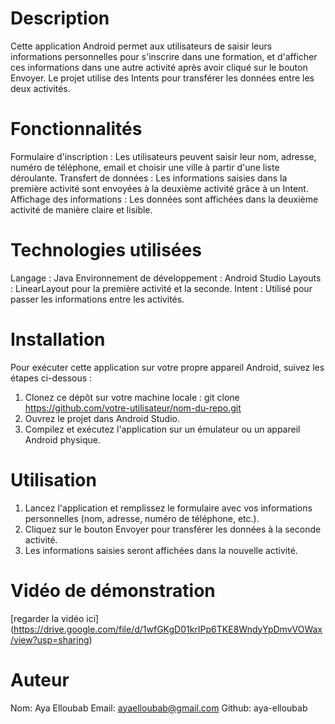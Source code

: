 # Description
Cette application Android permet aux utilisateurs de saisir leurs informations personnelles pour s'inscrire dans une formation, et d'afficher ces informations dans une autre activité après avoir cliqué sur le bouton Envoyer. 
Le projet utilise des Intents pour transférer les données entre les deux activités.

# Fonctionnalités
Formulaire d'inscription : Les utilisateurs peuvent saisir leur nom, adresse, numéro de téléphone, email et choisir une ville à partir d'une liste déroulante.
Transfert de données : Les informations saisies dans la première activité sont envoyées à la deuxième activité grâce à un Intent.
Affichage des informations : Les données sont affichées dans la deuxième activité de manière claire et lisible.

# Technologies utilisées
Langage : Java
Environnement de développement : Android Studio
Layouts : LinearLayout pour la première activité et la seconde.
Intent : Utilisé pour passer les informations entre les activités.

# Installation
Pour exécuter cette application sur votre propre appareil Android, suivez les étapes ci-dessous :

1. Clonez ce dépôt sur votre machine locale : git clone https://github.com/votre-utilisateur/nom-du-repo.git
2. Ouvrez le projet dans Android Studio.
3. Compilez et exécutez l'application sur un émulateur ou un appareil Android physique.

# Utilisation
1. Lancez l'application et remplissez le formulaire avec vos informations personnelles (nom, adresse, numéro de téléphone, etc.).
2. Cliquez sur le bouton Envoyer pour transférer les données à la seconde activité.
3. Les informations saisies seront affichées dans la nouvelle activité.

# Vidéo de démonstration
[regarder la vidéo ici] (https://drive.google.com/file/d/1wfGKgD01krIPp6TKE8WndyYpDmvVOWax/view?usp=sharing)

# Auteur
Nom: Aya Elloubab
Email: ayaelloubab@gmail.com
Github: aya-elloubab
